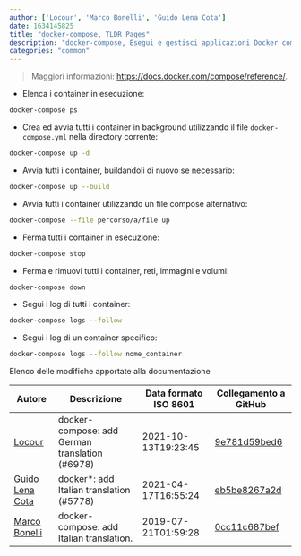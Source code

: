 ```yaml
---
author: ['Locour', 'Marco Bonelli', 'Guido Lena Cota']
date: 1634145825
title: "docker-compose, TLDR Pages"
description: "docker-compose, Esegui e gestisci applicazioni Docker composte da più container."
categories: "common"
---
```

> Maggiori informazioni: <https://docs.docker.com/compose/reference/>.

- Elenca i container in esecuzione:

```bash
docker-compose ps
```

- Crea ed avvia tutti i container in background utilizzando il file `docker-compose.yml` nella directory corrente:

```bash
docker-compose up -d
```

- Avvia tutti i container, buildandoli di nuovo se necessario:

```bash
docker-compose up --build
```

- Avvia tutti i container utilizzando un file compose alternativo:

```bash
docker-compose --file percorso/a/file up
```

- Ferma tutti i container in esecuzione:

```bash
docker-compose stop
```

- Ferma e rimuovi tutti i container, reti, immagini e volumi:

```bash
docker-compose down
```

- Segui i log di tutti i container:

```bash
docker-compose logs --follow
```

- Segui i log di un container specifico:

```bash
docker-compose logs --follow nome_container
```
Elenco delle modifiche apportate alla documentazione


Autore | Descrizione | Data formato ISO 8601 | Collegamento a GitHub
------|-----|-----|-----
[Locour](mailto:Locour@users.noreply.github.com) | docker-compose: add German translation (#6978) | 2021-10-13T19:23:45 | [9e781d59bed6](https://github.com/tldr-pages/tldr/commit/9e781d59bed60863bbf0de866c5f181d8622514e)
[Guido Lena Cota](mailto:guido.lenacota@gmail.com) | docker*: add Italian translation (#5778) | 2021-04-17T16:55:24 | [eb5be8267a2d](https://github.com/tldr-pages/tldr/commit/eb5be8267a2ddd4ba4da205eb6cbd6cff38f520e)
[Marco Bonelli](mailto:marco@mebeim.net) | docker-compose: add Italian translation. | 2019-07-21T01:59:28 | [0cc11c687bef](https://github.com/tldr-pages/tldr/commit/0cc11c687bef486e688a0e46484e4bc7e9d3d1cd)

